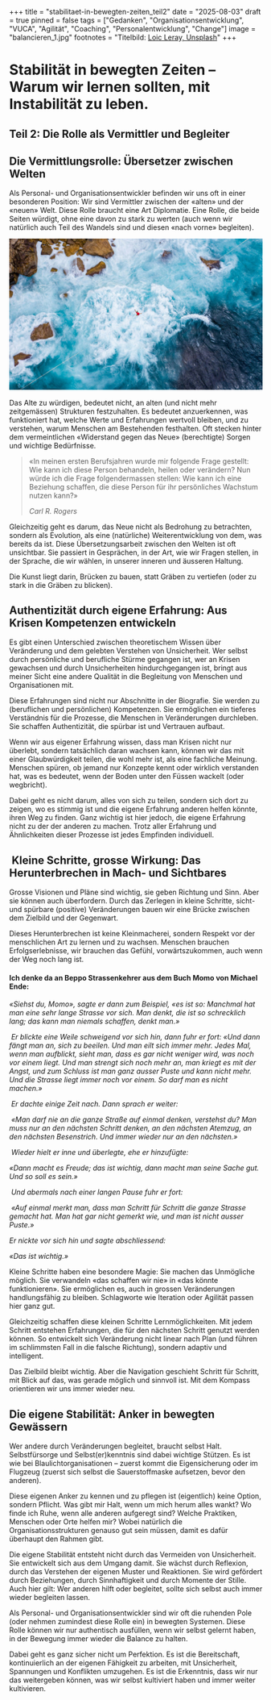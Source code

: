 +++
title = "stabilitaet-in-bewegten-zeiten_teil2"
date = "2025-08-03"
draft = true
pinned = false
tags = ["Gedanken", "Organisationsentwicklung", "VUCA", "Agilität", "Coaching", "Personalentwicklung", "Change"]
image = "balancieren_1.jpg"
footnotes = "Titelbild: [Loic Leray, Unsplash](https://unsplash.com/de/@loicleray)"
+++
# Stabilität in bewegten Zeiten – Warum wir lernen sollten, mit Instabilität zu leben.

## Teil 2: Die Rolle als Vermittler und Begleiter

## Die Vermittlungsrolle: Übersetzer zwischen Welten

Als Personal- und Organisationsentwickler befinden wir uns oft in einer besonderen Position: Wir sind Vermittler zwischen der «alten» und der «neuen» Welt. Diese Rolle braucht eine Art Diplomatie. Eine Rolle, die beide Seiten würdigt, ohne eine davon zu stark zu werten (auch wenn wir natürlich auch Teil des Wandels sind und diesen «nach vorne» begleiten).

![](balancieren_1-2.jpg)

Das Alte zu würdigen, bedeutet nicht, an alten (und nicht mehr zeitgemässen) Strukturen festzuhalten. Es bedeutet anzuerkennen, was funktioniert hat, welche Werte und Erfahrungen wertvoll bleiben, und zu verstehen, warum Menschen am Bestehenden festhalten. Oft stecken hinter dem vermeintlichen «Widerstand gegen das Neue» (berechtigte) Sorgen und wichtige Bedürfnisse.

> «In meinen ersten Berufsjahren wurde mir folgende Frage gestellt: Wie kann ich diese Person behandeln, heilen oder verändern? Nun würde ich die Frage folgendermassen stellen: Wie kann ich eine Beziehung schaffen, die diese Person für ihr persönliches Wachstum nutzen kann?» 
>
> *Carl R. Rogers*

Gleichzeitig geht es darum, das Neue nicht als Bedrohung zu betrachten, sondern als Evolution, als eine (natürliche) Weiterentwicklung von dem, was bereits da ist. Diese Übersetzungsarbeit zwischen den Welten ist oft unsichtbar. Sie passiert in Gesprächen, in der Art, wie wir Fragen stellen, in der Sprache, die wir wählen, in unserer inneren und äusseren Haltung.

Die Kunst liegt darin, Brücken zu bauen, statt Gräben zu vertiefen (oder zu stark in die Gräben zu blicken).

## Authentizität durch eigene Erfahrung: Aus Krisen Kompetenzen entwickeln

Es gibt einen Unterschied zwischen theoretischem Wissen über Veränderung und dem gelebten Verstehen von Unsicherheit. Wer selbst durch persönliche und berufliche Stürme gegangen ist, wer an Krisen gewachsen und durch Unsicherheiten hindurchgegangen ist, bringt aus meiner Sicht eine andere Qualität in die Begleitung von Menschen und Organisationen mit.

Diese Erfahrungen sind nicht nur Abschnitte in der Biografie. Sie werden zu (beruflichen und persönlichen) Kompetenzen. Sie ermöglichen ein tieferes Verständnis für die Prozesse, die Menschen in Veränderungen durchleben. Sie schaffen Authentizität, die spürbar ist und Vertrauen aufbaut.

Wenn wir aus eigener Erfahrung wissen, dass man Krisen nicht nur überlebt, sondern tatsächlich daran wachsen kann, können wir das mit einer Glaubwürdigkeit teilen, die wohl mehr ist, als eine fachliche Meinung. Menschen spüren, ob jemand nur Konzepte kennt oder wirklich verstanden hat, was es bedeutet, wenn der Boden unter den Füssen wackelt (oder wegbricht).

Dabei geht es nicht darum, alles von sich zu teilen, sondern sich dort zu zeigen, wo es stimmig ist und die eigene Erfahrung anderen helfen könnte, ihren Weg zu finden. Ganz wichtig ist hier jedoch, die eigene Erfahrung nicht zu der der anderen zu machen. Trotz aller Erfahrung und Ähnlichkeiten dieser Prozesse ist jedes Empfinden individuell. 

##  Kleine Schritte, grosse Wirkung: Das Herunterbrechen in Mach- und Sichtbares

Grosse Visionen und Pläne sind wichtig, sie geben Richtung und Sinn. Aber sie können auch überfordern. Durch das Zerlegen in kleine Schritte, sicht- und spürbare (positive) Veränderungen bauen wir eine Brücke zwischen dem Zielbild und der Gegenwart.

Dieses Herunterbrechen ist keine Kleinmacherei, sondern Respekt vor der menschlichen Art zu lernen und zu wachsen. Menschen brauchen Erfolgserlebnisse, wir brauchen das Gefühl, vorwärtszukommen, auch wenn der Weg noch lang ist. 

#### Ich denke da an Beppo Strassenkehrer aus dem Buch Momo von Michael Ende: 

*«Siehst du, Momo», sagte er dann zum Beispiel, «es ist so: Manchmal hat man eine sehr lange Strasse vor sich. Man denkt, die ist so schrecklich lang; das kann man niemals schaffen, denkt man.»*

 *Er blickte eine Weile schweigend vor sich hin, dann fuhr er fort: «Und dann fängt man an, sich zu beeilen. Und man eilt sich immer mehr. Jedes Mal, wenn man aufblickt, sieht man, dass es gar nicht weniger wird, was noch vor einem liegt. Und man strengt sich noch mehr an, man kriegt es mit der Angst, und zum Schluss ist man ganz ausser Puste und kann nicht mehr. Und die Strasse liegt immer noch vor einem. So darf man es nicht machen.»*

 *Er dachte einige Zeit nach. Dann sprach er weiter:*

 *«Man darf nie an die ganze Straße auf einmal denken, verstehst du? Man muss nur an den nächsten Schritt denken, an den nächsten Atemzug, an den nächsten Besenstrich. Und immer wieder nur an den nächsten.»*

 *Wieder hielt er inne und überlegte, ehe er hinzufügte:*

*«Dann macht es Freude; das ist wichtig, dann macht man seine Sache gut. Und so soll es sein.»*

 *Und abermals nach einer langen Pause fuhr er fort:*

 *«Auf einmal merkt man, dass man Schritt für Schritt die ganze Strasse gemacht hat. Man hat gar nicht gemerkt wie, und man ist nicht ausser Puste.»*

*Er nickte vor sich hin und sagte abschliessend:*

*«Das ist wichtig.»*

Kleine Schritte haben eine besondere Magie: Sie machen das Unmögliche möglich. Sie verwandeln «das schaffen wir nie» in «das könnte funktionieren». Sie ermöglichen es, auch in grossen Veränderungen handlungsfähig zu bleiben. Schlagworte wie Iteration oder Agilität passen hier ganz gut. 

Gleichzeitig schaffen diese kleinen Schritte Lernmöglichkeiten. Mit jedem Schritt entstehen Erfahrungen, die für den nächsten Schritt genutzt werden können. So entwickelt sich Veränderung nicht linear nach Plan (und führen im schlimmsten Fall in die falsche Richtung), sondern adaptiv und intelligent. 

Das Zielbild bleibt wichtig. Aber die Navigation geschieht Schritt für Schritt, mit Blick auf das, was gerade möglich und sinnvoll ist. Mit dem Kompass orientieren wir uns immer wieder neu. 

## Die eigene Stabilität: Anker in bewegten Gewässern

Wer andere durch Veränderungen begleitet, braucht selbst Halt. Selbstfürsorge und Selbst(er)kenntnis sind dabei wichtige Stützen. Es ist wie bei Blaulichtorganisationen – zuerst kommt die Eigensicherung oder im Flugzeug (zuerst sich selbst die Sauerstoffmaske aufsetzen, bevor den anderen).

Diese eigenen Anker zu kennen und zu pflegen ist (eigentlich) keine Option, sondern Pflicht. Was gibt mir Halt, wenn um mich herum alles wankt? Wo finde ich Ruhe, wenn alle anderen aufgeregt sind? Welche Praktiken, Menschen oder Orte helfen mir? Wobei natürlich die Organisationsstrukturen genauso gut sein müssen, damit es dafür überhaupt den Rahmen gibt. 

Die eigene Stabilität entsteht nicht durch das Vermeiden von Unsicherheit. Sie entwickelt sich aus dem Umgang damit. Sie wächst durch Reflexion, durch das Verstehen der eigenen Muster und Reaktionen. Sie wird gefördert durch Beziehungen, durch Sinnhaftigkeit und durch Momente der Stille. Auch hier gilt: Wer anderen hilft oder begleitet, sollte sich selbst auch immer wieder begleiten lassen.

Als Personal- und Organisationsentwickler sind wir oft die ruhenden Pole (oder nehmen zumindest diese Rolle ein) in bewegten Systemen. Diese Rolle können wir nur authentisch ausfüllen, wenn wir selbst gelernt haben, in der Bewegung immer wieder die Balance zu halten.

Dabei geht es ganz sicher nicht um Perfektion. Es ist die Bereitschaft, kontinuierlich an der eigenen Fähigkeit zu arbeiten, mit Unsicherheit, Spannungen und Konflikten umzugehen. Es ist die Erkenntnis, dass wir nur das weitergeben können, was wir selbst kultiviert haben und immer weiter kultivieren.